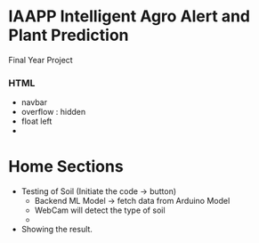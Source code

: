 # IAAPP   Intelligent Agro Alert and Plant Prediction
 Final Year Project

### HTML
- navbar
- overflow : hidden
- float left
- 




# Home Sections
- Testing of Soil (Initiate the code -> button)
    - Backend ML Model -> fetch data from Arduino Model
    - WebCam will detect the type of soil
    - 
- Showing the result.
